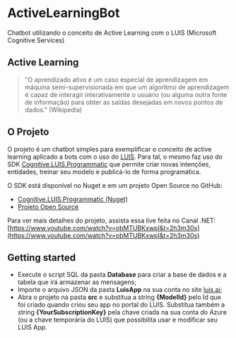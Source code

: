# ActiveLearningBot
Chatbot utilizando o conceito de Active Learning com o LUIS (Microsoft Cognitive Services)

## Active Learning
> "O aprendizado ativo é um caso especial de aprendizagem em máquina semi-supervisionada em que um algoritmo de aprendizagem é capaz de interagir interativamente o usuário (ou alguma outra fonte de informação) para obter as saídas desejadas em novos pontos de dados." (Wikipedia)

## O Projeto
O projeto é um chatbot simples para exemplificar o conceito de active learning aplicado a bots com o uso do [LUIS](http://luis.ai).
Para tal, o mesmo faz uso do SDK [Cognitive.LUIS.Programmatic](https://www.nuget.org/packages/Cognitive.LUIS.Programmatic) que permite criar novas intenções, entidades, treinar seu modelo e publicá-lo de forma programática.

O SDK está disponível no Nuget e em um projeto Open Source no GitHub:
* [Cognitive.LUIS.Programmatic (Nuget)](https://www.nuget.org/packages/Cognitive.LUIS.Programmatic)
* [Projeto Open Source](https://github.com/andreluizsecco/Cognitive-LUIS-Programmatic)

Para ver mais detalhes do projeto, assista essa live feita no Canal .NET: [https://www.youtube.com/watch?v=obMTUBKxwpI&t=2h3m30s](https://www.youtube.com/watch?v=obMTUBKxwpI&t=2h3m30s)

## Getting started
* Execute o script SQL da pasta **Database** para criar a base de dados e a tabela que irá armazenar as mensagens;
* Importe o arquivo JSON da pasta **LuisApp** na sua conta no site [luis.ai](http://luis.ai);
* Abra o projeto na pasta **src** e substitua a string **{ModelId}** pelo Id que foi criado quando criou seu app no portal do LUIS. Substitua também a string **{YourSubscriptionKey}** pela chave criada na sua conta do Azure (ou a chave temporária do LUIS) que possibilita usar e modificar seu LUIS App.
